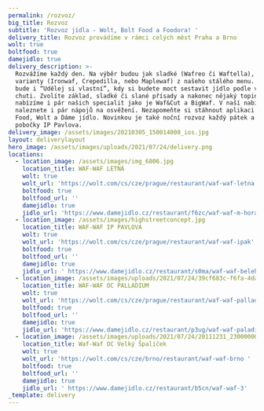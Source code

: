 ```yaml
---
permalink: /rozvoz/
big_title: Rozvoz
subtitle: 'Rozvoz jídla - Wolt, Bolt Food a Foodora! '
delivery_title: Rozvoz provádíme v rámci celých měst Praha a Brno
wolt: true
boltfood: true
damejidlo: true
delivery_description: >-
  Rozvážíme každý den. Na výběr budou jak sladké (Wafreo či Waftella), tak slané
  varianty (Ironwaf, Crepedilla, nebo Maplewaf) z našeho stálého menu. Součástí
  bude i “Udělej si vlastní”, kdy si budete moct sestavit jídlo podle vaši
  chuti. Zvolíte základ, sladké či slané přísady a nakonec nějaký toping. Dále
  nabízíme i pár našich specialit jako je Waf&Cut a BigWaf. V naší nabídce
  naleznete i pár nápojů na osvěžení. Nezapomeňte si stáhnout aplikaci Bolt
  Food, Wolt a Dáme jídlo. Novinkou je také noční rozvoz každý pátek a sobotu z
  pobočky IP Pavlova. 
delivery_image: /assets/images/20210305_150014000_ios.jpg
layout: deliverylayout
hero_image: /assets/images/uploads/2021/07/24/delivery.png
locations:
  - location_image: /assets/images/img_6806.jpg
    location_title: WAF-WAF LETNÁ
    wolt: true
    wolt_url: 'https://wolt.com/cs/cze/prague/restaurant/waf-waf-letna'
    boltfood: true
    boltfood_url: ''
    damejidlo: true
    jidlo_url: 'https://www.damejidlo.cz/restaurant/f6zc/waf-waf-m-horakove'
  - location_image: /assets/images/highstreetconcept.jpg
    location_title: WAF-WAF IP PAVLOVA
    wolt: true
    wolt_url: 'https://wolt.com/cs/cze/prague/restaurant/waf-waf-ipak'
    boltfood: true
    boltfood_url: ''
    damejidlo: true
    jidlo_url: ' https://www.damejidlo.cz/restaurant/s0ma/waf-waf-belehradska'
  - location_image: /assets/images/uploads/2021/07/24/39cf683c-f6fa-4dad-82a3-5a46f81afdf8.png
    location_title: WAF-WAF OC PALLADIUM
    wolt: true
    wolt_url: 'https://wolt.com/cs/cze/prague/restaurant/waf-waf-palladium'
    boltfood: true
    boltfood_url: ''
    damejidlo: true
    jidlo_url: 'https://www.damejidlo.cz/restaurant/p3ug/waf-waf-paladium'
  - location_image: /assets/images/uploads/2021/07/24/20111231_230000000_ios-103.png
    location_title: Waf-Waf OC Velký Špalíček
    wolt: true
    wolt_url: 'https://wolt.com/cs/cze/brno/restaurant/waf-waf-brno '
    boltfood: true
    boltfood_url: ''
    damejidlo: true
    jidlo_url: ' https://www.damejidlo.cz/restaurant/b5cn/waf-waf-3'
_template: delivery
---
```



